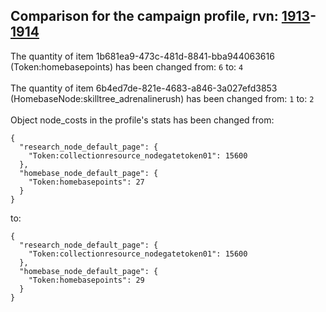 ## Comparison for the campaign profile, rvn: [1913](https://github.com/PRO100KatYT/FortniteProfileRevisions/tree/main/profiles/campaign/1913%20campaign.json)-[1914](https://github.com/PRO100KatYT/FortniteProfileRevisions/tree/main/profiles/campaign/1914%20campaign.json)

The quantity of item 1b681ea9-473c-481d-8841-bba944063616 (Token:homebasepoints) has been changed from: `6` to: `4`
<br><br>
The quantity of item 6b4ed7de-821e-4683-a846-3a027efd3853 (HomebaseNode:skilltree_adrenalinerush) has been changed from: `1` to: `2`
<br><br>
Object node_costs in the profile's stats has been changed from:

```
{
  "research_node_default_page": {
    "Token:collectionresource_nodegatetoken01": 15600
  },
  "homebase_node_default_page": {
    "Token:homebasepoints": 27
  }
}
```

to:

```
{
  "research_node_default_page": {
    "Token:collectionresource_nodegatetoken01": 15600
  },
  "homebase_node_default_page": {
    "Token:homebasepoints": 29
  }
}
```

<br><br>

